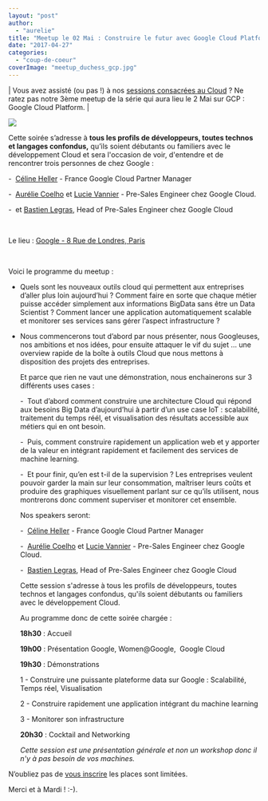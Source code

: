 ```yaml
---
layout: "post"
author: 
  - "aurelie"
title: "Meetup le 02 Mai : Construire le futur avec Google Cloud Platform"
date: "2017-04-27"
categories: 
  - "coup-de-coeur"
coverImage: "meetup_duchess_gcp.jpg"
---
```


| Vous avez assisté (ou pas !) à nos [sessions consacrées au Cloud](http://www.duchess-france.org/meetup-le-29-mars-concevoir-une-application-scalable-dans-le-cloud/) ? Ne ratez pas notre 3ème meetup de la série qui aura lieu le 2 Mai sur GCP : Google Cloud Platform. |

[![](/assets/2017/04/2017-04-27-meetup-02-mai-construire-futur-google-cloud-platform/meetup_duchess_gcp.jpg)](/assets/2017/04/2017-04-27-meetup-02-mai-construire-futur-google-cloud-platform/meetup_duchess_gcp.jpg)

Cette soirée s’adresse à **tous les profils de développeurs, toutes technos et langages confondus,** qu’ils soient débutants ou familiers avec le développement Cloud et sera l'occasion de voir, d'entendre et de rencontrer trois personnes de chez Google :

\-  [Céline Heller](https://www.linkedin.com/in/celineheller/) \- France Google Cloud Partner Manager

\-  [Aurélie Coelho](http://bit.ly/2oTArEp) et [Lucie Vannier](https://www.linkedin.com/in/lucievannier/) - Pre-Sales Engineer chez Google Cloud.

\-  et [Bastien Legras](https://www.linkedin.com/in/bastien-legras-a87957a/), Head of Pre-Sales Engineer chez Google Cloud

 

Le lieu : [Google - 8 Rue de Londres, Paris](https://www.google.com/maps?f=q&hl=en&q=8+Rue+de+Londres,+Paris,+fr)

 

Voici le programme du meetup :

- Quels sont les nouveaux outils cloud qui permettent aux entreprises d’aller plus loin aujourd’hui ? Comment faire en sorte que chaque métier puisse accéder simplement aux informations BigData sans être un Data Scientist ? Comment lancer une application automatiquement scalable et monitorer ses services sans gérer l’aspect infrastructure ?
- Nous commencerons tout d’abord par nous présenter, nous Googleuses, nos ambitions et nos idées, pour ensuite attaquer le vif du sujet … une overview rapide de la boîte à outils Cloud que nous mettons à disposition des projets des entreprises.
    
    Et parce que rien ne vaut une démonstration, nous enchainerons sur 3 différents uses cases :
    
    \-  Tout d’abord comment construire une architecture Cloud qui répond aux besoins Big Data d’aujourd’hui à partir d’un use case IoT : scalabilité, traitement du temps réél, et visualisation des résultats accessible aux métiers qui en ont besoin.
    
    \-  Puis, comment construire rapidement un application web et y apporter de la valeur en intégrant rapidement et facilement des services de machine learning.
    
    \-  Et pour finir, qu’en est t-il de la supervision ? Les entreprises veulent pouvoir garder la main sur leur consommation, maîtriser leurs coûts et produire des graphiques visuellement parlant sur ce qu’ils utilisent, nous montrerons donc comment superviser et monitorer cet ensemble.
    
    Nos speakers seront:
    
    \-  [Céline Heller](https://www.linkedin.com/in/celineheller/) \- France Google Cloud Partner Manager
    
    \-  [Aurélie Coelho](http://bit.ly/2oTArEp) et [Lucie Vannier](https://www.linkedin.com/in/lucievannier/) - Pre-Sales Engineer chez Google Cloud.
    
    \-  [Bastien Legras](https://www.linkedin.com/in/bastien-legras-a87957a/), Head of Pre-Sales Engineer chez Google Cloud
    
    Cette session s'adresse à tous les profils de développeurs, toutes technos et langages confondus, qu'ils soient débutants ou familiers avec le développement Cloud.
    
    Au programme donc de cette soirée chargée :
    
    **18h30** : Accueil
    
    **19h00** : Présentation Google, Women@Google,  Google Cloud
    
    **19h30** : Démonstrations
    
    1 - Construire une puissante plateforme data sur Google : Scalabilité, Temps réel, Visualisation
    
    2 - Construire rapidement une application intégrant du machine learning
    
    3 - Monitorer son infrastructure
    
    **20h30** : Cocktail and Networking
    
    _Cette session est une présentation générale et non un workshop donc il n'y à pas besoin de vos machines._
    

N’oubliez pas de [vous inscrire](https://www.meetup.com/fr-FR/Duchess-France-Meetup/events/239385555/) les places sont limitées.

Merci et à Mardi ! :-).
